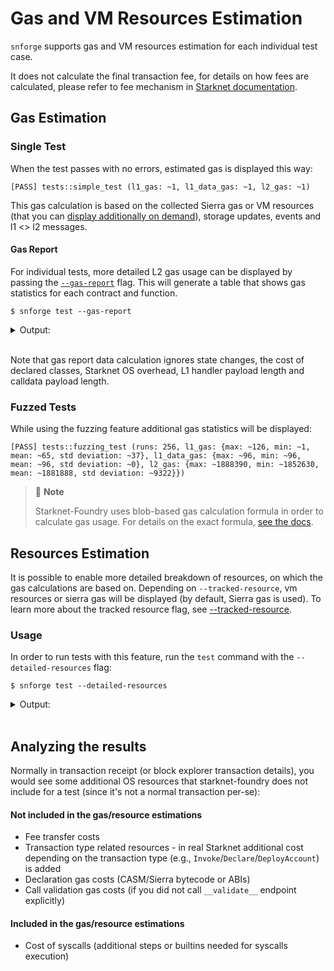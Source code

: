 # Gas and VM Resources Estimation

`snforge` supports gas and VM resources estimation for each individual test case.

It does not calculate the final transaction fee, for details on how fees are calculated, 
please refer to fee mechanism in [Starknet documentation](https://docs.starknet.io/learn/protocol/fees#overview).

## Gas Estimation

### Single Test

When the test passes with no errors, estimated gas is displayed this way:
```shell
[PASS] tests::simple_test (l1_gas: ~1, l1_data_gas: ~1, l2_gas: ~1)
```

This gas calculation is based on the collected Sierra gas or VM resources (that you can [display additionally on demand](#usage)),
storage updates, events and l1 <> l2 messages.

#### Gas Report

For individual tests, more detailed L2 gas usage can be displayed by passing the [`--gas-report`](../appendix/snforge/test.md#--gas-report) flag.
This will generate a table that shows gas statistics for each contract and function.

<!-- { "ignored": true } -->
```shell
$ snforge test --gas-report
```

<details>
<summary>Output:</summary>

```shell
Collected 1 test(s) from hello_starknet package
Running 1 test(s) from tests/
[PASS] hello_starknet_integrationtest::test_contract::test_increase_balance (l1_gas: ~0, l1_data_gas: ~192, l2_gas: ~998280)
╭------------------------+-------+-------+-------+---------+---------╮
| HelloStarknet Contract |       |       |       |         |         |
+====================================================================+
| Function Name          | Min   | Max   | Avg   | Std Dev | # Calls |
|------------------------+-------+-------+-------+---------+---------|
| get_balance            | 13340 | 13340 | 13340 | 0       | 4       |
|------------------------+-------+-------+-------+---------+---------|
| increase_balance       | 25540 | 61240 | 37440 | 16829   | 3       |
╰------------------------+-------+-------+-------+---------+---------╯
```

</details>
<br>

Note that gas report data calculation ignores state changes, the cost of declared classes, Starknet OS overhead, L1 handler payload length and calldata payload length.

### Fuzzed Tests

While using the fuzzing feature additional gas statistics will be displayed:
```shell
[PASS] tests::fuzzing_test (runs: 256, l1_gas: {max: ~126, min: ~1, mean: ~65, std deviation: ~37}, l1_data_gas: {max: ~96, min: ~96, mean: ~96, std deviation: ~0}, l2_gas: {max: ~1888390, min: ~1852630, mean: ~1881888, std deviation: ~9322}})
```

> 📝 **Note**
>  
> Starknet-Foundry uses blob-based gas calculation formula in order to calculate gas usage. 
> For details on the exact formula, [see the docs](https://docs.starknet.io/learn/protocol/fees#overall-fee).

## Resources Estimation 

It is possible to enable more detailed breakdown of resources, on which the gas calculations are based on.
Depending on `--tracked-resource`, vm resources or sierra gas will be displayed (by default, Sierra gas is used).
To learn more about the tracked resource flag, see [--tracked-resource](../appendix/snforge/test.md#--tracked-resource).

### Usage
In order to run tests with this feature, run the `test` command with the `--detailed-resources` flag:

```shell
$ snforge test --detailed-resources
```

<details>
<summary>Output:</summary>

```shell
Collected 2 test(s) from hello_starknet package
Running 2 test(s) from tests/
[PASS] hello_starknet_integrationtest::test_contract::test_cannot_increase_balance_with_zero_value (l1_gas: ~0, l1_data_gas: ~96, l2_gas: ~406680)
        sierra gas: 406680
        syscalls: (CallContract: 2, StorageRead: 1, Deploy: 1)

[PASS] hello_starknet_integrationtest::test_contract::test_increase_balance (l1_gas: ~0, l1_data_gas: ~192, l2_gas: ~511980)
        sierra gas: 511980
        syscalls: (CallContract: 3, StorageRead: 3, Deploy: 1, StorageWrite: 1)

Running 0 test(s) from src/
Tests: 2 passed, 0 failed, 0 ignored, 0 filtered out
```
</details>
<br>

## Analyzing the results
Normally in transaction receipt (or block explorer transaction details), you would see some additional OS resources
that starknet-foundry does not include for a test (since it's not a normal transaction per-se):

#### Not included in the gas/resource estimations
- Fee transfer costs
- Transaction type related resources - in real Starknet additional cost depending on the transaction type (e.g., `Invoke`/`Declare`/`DeployAccount`) is added
- Declaration gas costs (CASM/Sierra bytecode or ABIs)
- Call validation gas costs (if you did not call `__validate__` endpoint explicitly)

#### Included in the gas/resource estimations
- Cost of syscalls (additional steps or builtins needed for syscalls execution)